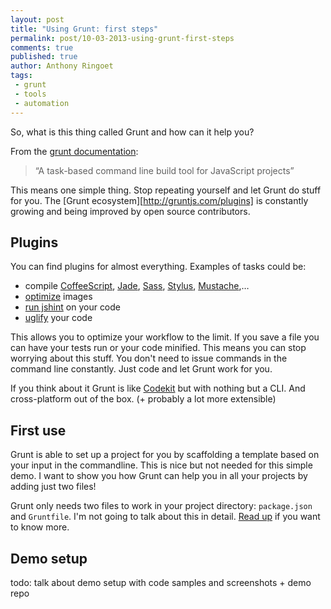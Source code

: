 ```yaml
---
layout: post
title: "Using Grunt: first steps"
permalink: post/10-03-2013-using-grunt-first-steps
comments: true
published: true
author: Anthony Ringoet
tags:
 - grunt
 - tools
 - automation
---
```


So, what is this thing called Grunt and how can it help you?

From the [grunt documentation](http://gruntjs.com/):
> “A task-based command line build tool for JavaScript projects”

This means one simple thing. Stop repeating yourself and let Grunt do stuff for you. The [Grunt ecosystem][http://gruntjs.com/plugins] is constantly growing and being improved by open source contributors.


## Plugins

You can find plugins for almost everything. Examples of tasks could be:

- compile [CoffeeScript](https://npmjs.org/package/grunt-contrib-coffee), [Jade](ttps://npmjs.org/package/grunt-contrib-jade), [Sass](https://npmjs.org/package/grunt-contrib-sass), [Stylus](https://npmjs.org/package/grunt-contrib-stylus), [Mustache](https://npmjs.org/package/grunt-mustache),…
- [optimize](https://npmjs.org/package/grunt-imagemin) images
- [run jshint](https://npmjs.org/package/grunt-jshint) on your code
- [uglify](https://npmjs.org/package/grunt-contrib-uglify) your code

This allows you to optimize your workflow to the limit.
If you save a file you can have your tests run or your code minified.
This means you can stop worrying about this stuff. You don't need to issue commands in the command line constantly. Just code and let Grunt work for you.

If you think about it Grunt is like [Codekit](http://incident57.com/codekit/) but with nothing but a CLI. And cross-platform out of the box. (+ probably a lot more extensible)

## First use
Grunt is able to set up a project for you by scaffolding a template based on your input in the commandline. This is nice but not needed for this simple demo. I want to show you how Grunt can help you in all your projects by adding just two files!

Grunt only needs two files to work in your project directory: ```package.json``` and ```Gruntfile```.
I'm not going to talk about this in detail. [Read up](http://gruntjs.com/getting-started) if you want to know more.



## Demo setup
todo: talk about demo setup with code samples and screenshots + demo repo